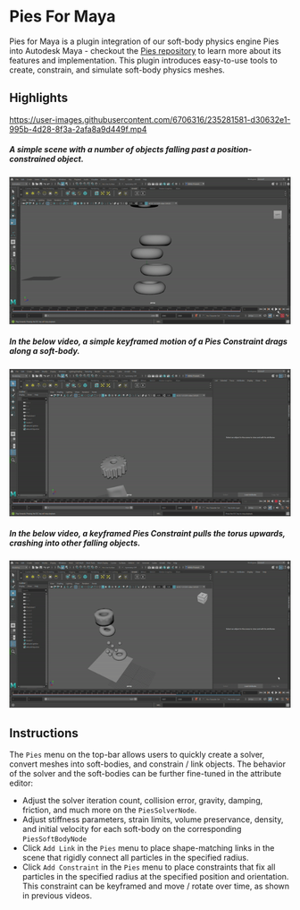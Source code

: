 # Pies For Maya

Pies for Maya is a plugin integration of our soft-body physics engine Pies into Autodesk Maya - checkout the [Pies repository](https://github.com/nithinp7/Pies) to learn more about its features and implementation. This plugin introduces easy-to-use tools to create, constrain, and simulate soft-body physics meshes. 

## Highlights

https://user-images.githubusercontent.com/6706316/235281581-d30632e1-995b-4d28-8f3a-2afa8a9d449f.mp4

##### A simple scene with a number of objects falling past a position-constrained object.
<img src="https://github.com/nithinp7/PiesForMaya/blob/main/Media/BasicScene.gif">

##### In the below video, a simple keyframed motion of a Pies Constraint drags along a soft-body.
<img src="https://github.com/nithinp7/PiesForMaya/blob/main/Media/KeyframedConstraints.gif">

##### In the below video, a keyframed Pies Constraint pulls the torus upwards, crashing into other falling objects.
<img src="https://github.com/nithinp7/PiesForMaya/blob/main/Media/KeyframedConstraints2.gif">

## Instructions

The `Pies` menu on the top-bar allows users to quickly create a solver, convert meshes into soft-bodies, and constrain / link objects. The behavior of the solver and the soft-bodies can be further fine-tuned in the attribute editor:
- Adjust the solver iteration count, collision error, gravity, damping, friction, and much more on the `PiesSolverNode`.
- Adjust stiffness parameters, strain limits, volume preservance, density, and initial velocity for each soft-body on the corresponding `PiesSoftBodyNode`
- Click `Add Link` in the `Pies` menu to place shape-matching links in the scene that rigidly connect all particles in the specified radius.
- Click `Add Constraint` in the `Pies` menu to place constraints that fix all particles in the specified radius at the specified position and orientation. This constraint can be keyframed and move / rotate over time, as shown in previous videos.
